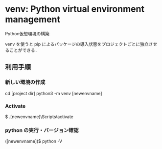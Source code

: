 # venv: Python virtual environment management 
Python仮想環境の構築 

venv を使うと pip によるパッケージの導入状態をプロジェクトごとに独立させることができる． 

## 利用手順 
### 新しい環境の作成 

cd [project dir] 
python3 -m venv [newenvname] 

### Activate 
$ .\[newenvname]\Scripts\activate 

### python の実行・バージョン確認 
 
([newenvname])$ python -V 

